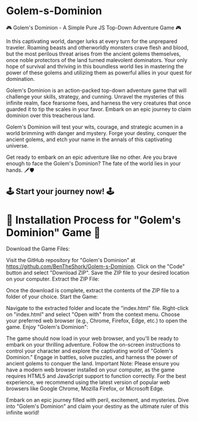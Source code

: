 # Golem-s-Dominion

🎮 Golem's Dominion - A Simple Pure JS Top-Down Adventure Game 🎮


In this captivating world, danger lurks at every turn for the unprepared traveler. Roaming beasts and otherworldly monsters crave flesh and blood, but the most perilous threat arises from the ancient golems themselves, once noble protectors of the land turned malevolent dominators. Your only hope of survival and thriving in this boundless world lies in mastering the power of these golems and utilizing them as powerful allies in your quest for domination.

Golem's Dominion is an action-packed top-down adventure game that will challenge your skills, strategy, and cunning. Unravel the mysteries of this infinite realm, face fearsome foes, and harness the very creatures that once guarded it to tip the scales in your favor. Embark on an epic journey to claim dominion over this treacherous land.

Golem's Dominion will test your wits, courage, and strategic acumen in a world brimming with danger and mystery. Forge your destiny, conquer the ancient golems, and etch your name in the annals of this captivating universe.

Get ready to embark on an epic adventure like no other. Are you brave enough to face the Golem's Dominion? The fate of the world lies in your hands. 🗡️🛡️

🕹️ Start your journey now! 🕹️
--------------------------------------------------------------------------------------------------------------

# 📝 Installation Process for "Golem's Dominion" Game 📝

Download the Game Files:

Visit the GitHub repository for "Golem's Dominion" at https://github.com/BenTheShork/Golem-s-Dominion.
Click on the "Code" button and select "Download ZIP".
Save the ZIP file to your desired location on your computer.
Extract the ZIP File:

Once the download is complete, extract the contents of the ZIP file to a folder of your choice.
Start the Game:

Navigate to the extracted folder and locate the "index.html" file.
Right-click on "index.html" and select "Open with" from the context menu.
Choose your preferred web browser (e.g., Chrome, Firefox, Edge, etc.) to open the game.
Enjoy "Golem's Dominion":

The game should now load in your web browser, and you'll be ready to embark on your thrilling adventure.
Follow the on-screen instructions to control your character and explore the captivating world of "Golem's Dominion."
Engage in battles, solve puzzles, and harness the power of ancient golems to conquer the land.
Important Note:
Please ensure you have a modern web browser installed on your computer, as the game requires HTML5 and JavaScript support to function correctly. For the best experience, we recommend using the latest version of popular web browsers like Google Chrome, Mozilla Firefox, or Microsoft Edge.

Embark on an epic journey filled with peril, excitement, and mysteries. Dive into "Golem's Dominion" and claim your destiny as the ultimate ruler of this infinite world!
